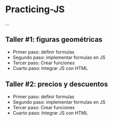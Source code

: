 # Practicing-JS

...

## Taller #1: figuras geométricas

- Primer paso: definir formulas
- Segundo paso: implementar formulas en JS
- Tercer paso: Crear funciones
- Cuarto paso: Integrar JS con HTML 

## Taller #2: precios y descuentos

- Primer paso: definir formulas
- Segundo paso: implementar formulas en JS
- Tercer paso: Crear funciones
- Cuarto paso: Integrar JS con HTML 
